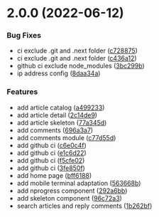 # 2.0.0 (2022-06-12)


### Bug Fixes

* ci exclude .git and .next folder ([c728875](https://github.com/wujihua118/blog-website/commit/c7288754669ddada4157858e4804782063236aee))
* ci exclude .git and .next folder ([c436a12](https://github.com/wujihua118/blog-website/commit/c436a1288efe4eccbb74e34f91d57cf07f5dbbcd))
* github ci exclude node_modules ([3bc299b](https://github.com/wujihua118/blog-website/commit/3bc299b6d67b4ce4de7604b4521bbf5ee1111fc7))
* ip address config ([8daa34a](https://github.com/wujihua118/blog-website/commit/8daa34a18dea8d45fa30a4a190cc3b18bbb21091))


### Features

* add article catalog ([a499233](https://github.com/wujihua118/blog-website/commit/a499233ce7eee82fb0f8deeaffc3c39665c00057))
* add article detail ([2c14de9](https://github.com/wujihua118/blog-website/commit/2c14de946bdee3dc51778bb6f5a21c1ed8e35288))
* add article skeleton ([77a345d](https://github.com/wujihua118/blog-website/commit/77a345d44e3e634b68b8401722c89ae359dd0869))
* add comments ([696a3a7](https://github.com/wujihua118/blog-website/commit/696a3a704c9a9048d8b0da013245269975431f85))
* add comments module ([c77d55d](https://github.com/wujihua118/blog-website/commit/c77d55db82588c1124066edcf6166f0c7883103e))
* add github ci ([c6e0c4f](https://github.com/wujihua118/blog-website/commit/c6e0c4f8c487f2d90a0c55eaa3ecdd00a3496b71))
* add github ci ([e1c6d22](https://github.com/wujihua118/blog-website/commit/e1c6d22c71ec6b257f1d03cec07e7ffb9c8afa34))
* add github ci ([f5cfe02](https://github.com/wujihua118/blog-website/commit/f5cfe02fe12afd6ab30c440696ca3c28382cf77d))
* add github ci ([3fe850f](https://github.com/wujihua118/blog-website/commit/3fe850f089f59f987e6ec677bd96cfbcbd98372c))
* add home page ([bff6188](https://github.com/wujihua118/blog-website/commit/bff6188da41a1daa03e0c5bb96263f42e7e732c4))
* add mobile terminal adaptation ([563668b](https://github.com/wujihua118/blog-website/commit/563668b7d09fbbe83a53a35d7e6d23377e941975))
* add nprogress component ([292a6bb](https://github.com/wujihua118/blog-website/commit/292a6bbde7d7130ae19c81751a6cf9dbb807c91c))
* add skeleton component ([96c72a3](https://github.com/wujihua118/blog-website/commit/96c72a3534024a5c5412a87e7476f871f9bbde8b))
* search articles and reply comments ([1b262bf](https://github.com/wujihua118/blog-website/commit/1b262bfb22f80f34f47baa10b3a2e12ebaaf62d4))
